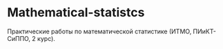 # Mathematical-statistcs
 Практические работы по математической статистике (ИТМО, ПИиКТ-СиППО, 2 курс).
